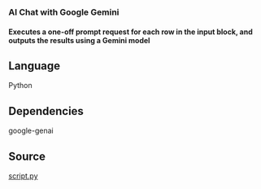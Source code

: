 ### AI Chat with Google Gemini

#### Executes a one-off prompt request for each row in the input block, and outputs the results using a Gemini model 

## Language
Python

## Dependencies
google-genai

## Source
[script.py](https://github.com/visokio/omniscope-custom-blocks/blob/master/Connectors/AI%20Chat%20Google%20Gemini/script.py)

